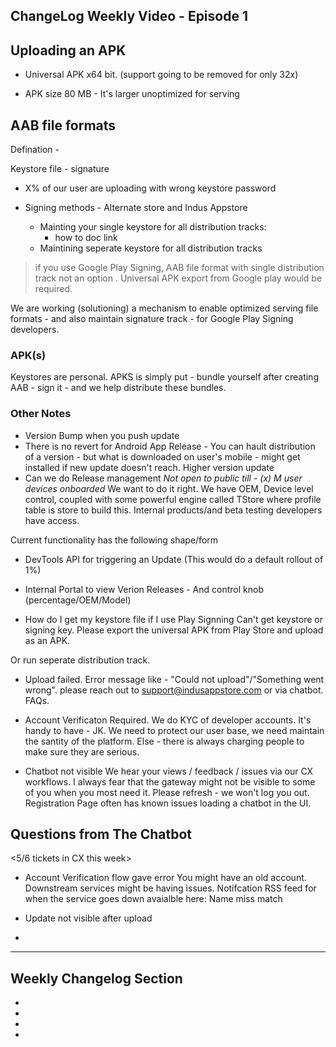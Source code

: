 ## ChangeLog Weekly Video - Episode 1

<Intro>




## Uploading an APK
* Universal APK x64 bit. 
(support going to be removed for only 32x)

* APK size
80 MB - It's larger unoptimized for serving


## AAB file formats
Defination - 

Keystore file - signature

* X% of our user are uploading with wrong keystore password

* Signing methods - Alternate store and Indus Appstore
    * Mainting your single keystore for all distribution tracks:  
        * how to doc link
    * Maintining seperate keystore for all distribution tracks


> if you use Google Play Signing, AAB file format with single distribution track not an option . Universal APK export from Google play would be required.

We are working (solutioning) a mechanism to enable optimized serving file formats - and also maintain signature track - for Google Play Signing developers. 

### APK(s)
Keystores are personal. APKS is simply put - bundle yourself after creating AAB - sign it - and we help distribute these bundles.


### Other Notes
* Version Bump when you push update
* There is no revert for Android App Release - You can hault distribution of a version - but what is downloaded on user's mobile - might get installed if new update doesn't reach.
Higher version update
* Can we do Release management
*Not open to public till - (x) M user devices onboarded*
We want to do it right. We have OEM, Device level control, coupled with some powerful engine called TStore where profile table is store to build this. 
Internal products/and beta testing developers have access. 

Current functionality has the following shape/form
* DevTools API for triggering an Update (This would do a default rollout of 1%)
* Internal Portal to view Verion Releases - And control knob (percentage/OEM/Model)

* How do I get my keystore file if I use Play Signning 
Can't get keystore or signing key. Please export the universal APK from Play Store and upload as an APK. 

Or run seperate distribution track.
* Upload failed.
Error message like - "Could not upload"/"Something went wrong". please reach out to support@indusappstore.com or via chatbot.
FAQs.

* Account Verificaton Required.
We do KYC of developer accounts. It's handy to have - JK. We need to protect our user base, we need maintain the santity of the platform. Else - there is always charging people to make sure they are serious.

* Chatbot not visible
We hear your views / feedback / issues via our CX workflows. I always fear that the gateway might not be visible to some of you when you most need it. Please refresh - we won't log you out.
Registration Page often has known issues loading a chatbot in the UI.


## Questions from The Chatbot
<5/6 tickets in CX this week>
* Account Verification flow gave error
You might have an old account.
Downstream services might be having issues. Notifcation RSS feed for when the service goes down avaialble here:
Name miss match

* Update not visible after upload

* 
---

## Weekly Changelog Section
* 
*
*
*

